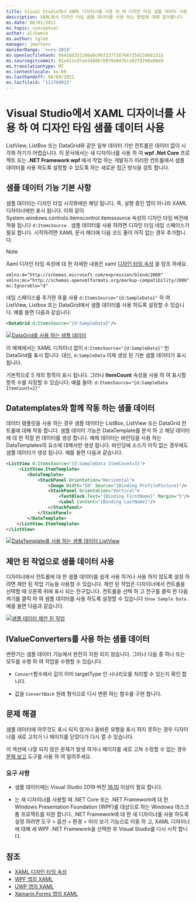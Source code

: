 ```yaml
---
title: Visual Studio에서 XAML 디자이너를 사용 하 여 디자인 타임 샘플 데이터 사용
description: XAML에서 디자인 타임 샘플 데이터를 사용 하는 방법에 대해 알아봅니다.
ms.date: 06/01/2021
ms.topic: conceptual
author: alihamie
ms.author: tglee
manager: jmartens
monikerRange: '>=vs-2019'
ms.openlocfilehash: 66418d351280a0c067327716766725d22488131b
ms.sourcegitcommit: 01a411cd7ae3488b7b979a947bca92fd296a98e9
ms.translationtype: MT
ms.contentlocale: ko-KR
ms.lasthandoff: 06/09/2021
ms.locfileid: "111760915"
---
```

# <a name="use-design-time-sample-data-with-the-xaml-designer-in-visual-studio"></a>Visual Studio에서 XAML 디자이너를 사용 하 여 디자인 타임 샘플 데이터 사용

ListView, ListBox 또는 DataGrid와 같은 일부 데이터 기반 컨트롤은 데이터 없이 시각화 하기가 어렵습니다. 이 문서에서는 새 디자이너를 사용 하 여 **wpf .Net Core** 프로젝트 또는 **.NET Framework wpf** 에서 작업 하는 개발자가 이러한 컨트롤에서 샘플 데이터를 사용 하도록 설정할 수 있도록 하는 새로운 접근 방식을 검토 합니다. 

## <a name="sample-data-feature-basics"></a>샘플 데이터 기능 기본 사항

샘플 데이터는 디자인 타임 시각화에만 해당 됩니다. 즉, 실행 중인 앱이 아니라 XAML 디자이너에만 표시 됩니다. 이와 같이 System.windows.controls.itemscontrol.itemssource 속성의 디자인 타임 버전에 적용 됩니다 `d:ItemsSource` . 샘플 데이터를 사용 하려면 디자인 타임 네임 스페이스가 필요 합니다. 시작하려면 XAML 문서 헤더에 다음 코드 줄이 아직 없는 경우 추가합니다.

> [!NOTE]
> Xaml 디자인 타임 속성에 대 한 자세한 내용은 xaml [디자인 타임 속성](../xaml-tools/xaml-designtime-data.md) 을 참조 하세요.

```xml
xmlns:d="http://schemas.microsoft.com/expression/blend/2008"
xmlns:mc="http://schemas.openxmlformats.org/markup-compatibility/2006"
mc:Ignorable="d"
```

네임 스페이스를 추가한 후를 사용 `d:ItemsSource="{d:SampleData}"` 하 여 ListView, Listbox 또는 DataGrid에서 샘플 데이터를 사용 하도록 설정할 수 있습니다. 예를 들면 다음과 같습니다.

```xml
<DataGrid d:ItemsSource="{d:SampleData}"/>
```

[![DataGrid를 사용 하는 샘플 데이터](media\xaml-sample-data-empty-datagrid.png "DataGrid에서 사용 되는 샘플 데이터")](media\xaml-sample-data-empty-datagrid.png#lightbox)

이 예제에서는 XAML 디자이너 없이 `d:ItemsSource="{d:SampleData}"` 빈 DataGrid를 표시 합니다. 대신, `d:SampleData` 이제 생성 된 기본 샘플 데이터가 표시 됩니다.

기본적으로 5 개의 항목이 표시 됩니다. 그러나 **ItemCount** 속성을 사용 하 여 표시할 항목 수를 지정할 수 있습니다. 예를 들어: `d:ItemsSource="{d:SampleData ItemCount=2}"`

## <a name="sample-data-works-with-datatemplates"></a>Datatemplates와 함께 작동 하는 샘플 데이터

데이터 템플릿을 사용 하는 경우 샘플 데이터는 ListBox, ListView 또는 DataGrid 컨트롤에 대해 작동 합니다. 샘플 데이터 기능은 DataTemplate를 분석 하 고 해당 데이터에 대 한 적절 한 데이터를 생성 합니다. 예제 데이터는 바인딩을 사용 하는 DataTemplates의 요소에 대해서만 생성 됩니다. 바인딩에 소스가 아직 없는 경우에도 샘플 데이터가 생성 됩니다.
예를 들면 다음과 같습니다.

```xml
<ListView d:ItemsSource="{d:SampleData ItemCount=3}">
     <ListView.ItemTemplate>
        <DataTemplate>
            <StackPanel Orientation="Horizontal">
                <Image Width="50" Source="{Binding ProfilePicture}"/>
                <StackPanel Orientation="Vertical">
                    <TextBlock Text="{Binding FirstName}" Margin="5"/>
                    <Label Content="{Binding LastName}"/>
                </StackPanel>
            </StackPanel>
        </DataTemplate>
    </ListView.ItemTemplate>
</ListView>
```

[![DataTemplate를 사용 하는 샘플 데이터 ListView](media\xaml-sample-data-templated-listview.png "DataTemplate를 사용 하 여 ListView에서 사용 되는 샘플 데이터")](media\xaml-sample-data-templated-listview.png#lightbox)

## <a name="enable-sample-data-with-suggested-actions"></a>제안 된 작업으로 샘플 데이터 사용

디자이너에서 컨트롤에 대 한 샘플 데이터를 쉽게 사용 하거나 사용 하지 않도록 설정 하려면 제안 된 작업 기능을 사용할 수 있습니다. 제안 된 작업은 디자이너에서 컨트롤을 선택할 때 오른쪽 위에 표시 되는 전구입니다. 컨트롤을 선택 하 고 전구를 클릭 한 다음 켜기를 클릭 하 여 샘플 데이터를 사용 하도록 설정할 수 있습니다 `Show Sample Data` . 예를 들면 다음과 같습니다.

[![샘플 데이터 제안 된 작업](media\xaml-sample-data-suggested-actions.png "제안 된 작업으로 샘플 데이터 사용")](media\xaml-sample-data-suggested-actions.png#lightbox)

## <a name="sample-data-with-ivalueconverters"></a>IValueConverters를 사용 하는 샘플 데이터 

변환기는 샘플 데이터 기능에서 완전히 지원 되지 않습니다. 그러나 다음 중 하나 또는 모두를 수행 하 여 작업을 수행할 수 있습니다.
- `Convert`함수에서 값이 이미 targetType 인 시나리오를 처리할 수 있는지 확인 합니다.

- 값을 `ConvertBack` 원래 형식으로 다시 변환 하는 함수를 구현 합니다. 

## <a name="troubleshooting"></a>문제 해결

샘플 데이터에 아무것도 표시 되지 않거나 올바른 유형을 표시 하지 못하는 경우 디자이너를 새로 고치거 나 페이지를 닫았다가 다시 열 수 있습니다.

이 섹션에 나열 되지 않은 문제가 발생 하거나 페이지를 새로 고쳐 수정할 수 없는 경우 [문제 보고](../ide/how-to-report-a-problem-with-visual-studio.md) 도구를 사용 하 여 알려주세요.

### <a name="requirements"></a>요구 사항

- 샘플 데이터에는 Visual Studio 2019 버전 [16.10](/visualstudio/releases/2019/release-notes-v16.10) 이상이 필요 합니다.

- 는 새 디자이너를 사용할 때 .NET Core 또는 .NET Framework에 대 한 Windows Presentation Foundation (WPF)를 대상으로 하는 Windows 데스크톱 프로젝트를 지원 합니다. .NET Framework에 대 한 새 디자이너를 사용 하도록 설정 하려면 도구 > 옵션 > 환경 > 미리 보기 기능으로 이동 하 고, XAML 디자이너에 대해 새 WPF .NET Framework을 선택한 후 Visual Studio를 다시 시작 합니다.

## <a name="see-also"></a>참조

- [XAML 디자인 타임 속성](../xaml-tools/xaml-designtime-data.md)
- [WPF 앱의 XAML](/dotnet/framework/wpf/advanced/xaml-in-wpf)
- [UWP 앱의 XAML](/windows/uwp/xaml-platform/xaml-overview)
- [Xamarin.Forms 앱의 XAML](/xamarin/xamarin-forms/xaml/)